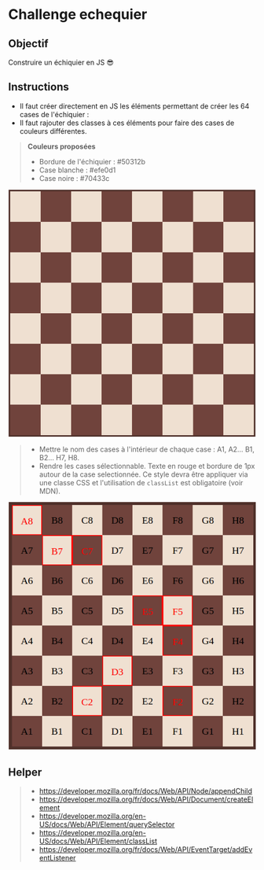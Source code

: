 # Challenge echequier

## Objectif

Construire un échiquier en JS :sunglasses:

## Instructions

- Il faut créer directement en JS les éléments permettant de créer les 64 cases de l'échiquier :
- Il faut rajouter des classes à ces éléments pour faire des cases de couleurs différentes.

> **Couleurs proposées**
> - Bordure de l'échiquier : #50312b
> - Case blanche : #efe0d1
> - Case noire : #70433c

![resultat](resultat.png)

> - Mettre le nom des cases à l'intérieur de chaque case : A1, A2… B1, B2… H7, H8.
> - Rendre les cases sélectionnable. Texte en rouge et bordure de 1px autour de la case selectionnée. Ce style devra être appliquer via une classe CSS et l'utilisation de `classList` est obligatoire (voir MDN).

![resultat-2](resultat-bonus.png)

## Helper

> - https://developer.mozilla.org/fr/docs/Web/API/Node/appendChild
> - https://developer.mozilla.org/fr/docs/Web/API/Document/createElement
> - https://developer.mozilla.org/en-US/docs/Web/API/Element/querySelector
> - https://developer.mozilla.org/en-US/docs/Web/API/Element/classList
> - https://developer.mozilla.org/fr/docs/Web/API/EventTarget/addEventListener
